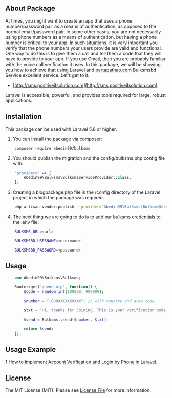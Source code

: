 ## About Package

At times, you might want to create an app that uses a phone number/password pair as a means of authentication, as opposed to the normal email/password pair. In some other cases, you are not necessarily using phone numbers as a means of authentication, but having a phone number is critical to your app. In such situations, it is very important you verify that the phone numbers your users provide are valid and functional. One way to do this is to give them a call and tell them a code that they will have to provide to your app. If you use Gmail, then you are probably familiar with the voice call verification it uses. In this package, we will be showing you how to achieve that using Laravel and [bartapathao.com](http://bartapathao.com) Bulksmsbd Service excellent service. Let’s get to it.

- [http://sms.positiveitsolution.com](http://sms.positiveitsolution.com).

Laravel is accessible, powerful, and provides tools required for large, robust applications.

## Installation

This package can be used with Laravel 5.8 or higher.

1. You can install the package via composer:

```bash
    composer require abedin99/bulksms
```
2. You should publish the migration and the config/bulksms.php config file with:

```php
    'providers' => [
	    Abedin99\Bulksms\BulksmsServiceProvider::class,
	];
```

3. Creating a blogpackage.php file in the /config directory of the Laravel project in which the package was required.

```bash
    php artisan vendor:publish --provider="Abedin99\Bulksms\BulksmsServiceProvider" --tag="config"
```


4. The next thing we are going to do is to add our bulksms credentials to the .env file.

```bash
    BULKSMS_URL=<url>

    BULKSMSBD_USERNAME=<username>

    BULKSMSBD_PASSWORD=<password>
```

## Usage

```php
    use Abedin99\Bulksms\Bulksms;

    Route::get('/send-otp', function() {
        $code = random_int(100000, 999999);

        $number = "+880XXXXXXXXXX"; // with country and area code

        $txt = "Hi, thanks for Joining. This is your verification code: {$code}";

        $send = Bulksms::send($number, $txt);

        return $send;
    });
```

## Usage Example

1 [How to Implement Account Verification and Login by Phone in Laravel](docs/ACCOUNT_VERIFICATION_BY_PHONE.md).


## License

The MIT License (MIT). Please see [License File](LICENSE.md) for more information.